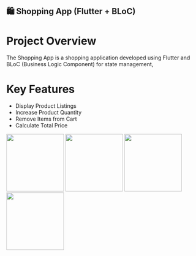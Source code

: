 ## 🛍 Shopping App (Flutter + BLoC)
# Project Overview
The Shopping App is a shopping application developed using Flutter and BLoC (Business Logic Component) for state management,
# Key Features
  * Display Product Listings
  * Increase Product Quantity
  * Remove Items from Cart
  * Calculate Total Price


<img src="https://github.com/user-attachments/assets/a38f3c65-a8c0-4fcd-bd76-97b33986dcfa" width="150" />
<img src="https://github.com/user-attachments/assets/be2b6722-2737-4889-83c0-1432761f0674" width="150" />
<img src="https://github.com/user-attachments/assets/a3e7dfb0-e160-4d2f-b321-0f07798486d1" width="150" />
<img src="https://github.com/user-attachments/assets/39311775-e89f-4614-9dad-6af1c62d9ae6" width="150" />
